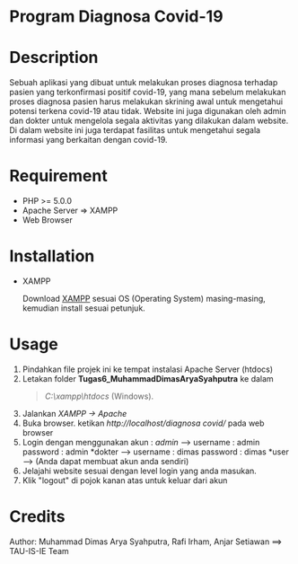 # Program Diagnosa Covid-19

# Description
   Sebuah aplikasi yang dibuat untuk melakukan proses diagnosa terhadap pasien yang terkonfirmasi positif covid-19, yang mana sebelum melakukan proses diagnosa
   pasien harus melakukan skrining awal untuk mengetahui potensi terkena covid-19 atau tidak. Website ini juga digunakan oleh admin dan dokter untuk mengelola segala
   aktivitas yang dilakukan dalam website. Di dalam website ini juga terdapat fasilitas untuk mengetahui segala informasi yang berkaitan dengan covid-19.
	

# Requirement
* PHP >= 5.0.0
* Apache Server => XAMPP
* Web Browser

# Installation
* XAMPP

   Download [XAMPP](https://www.apachefriends.org/download.html) sesuai OS (Operating System) masing-masing, kemudian install sesuai petunjuk.

# Usage
1. Pindahkan file projek ini ke tempat instalasi Apache Server (htdocs)
2. Letakan folder **Tugas6_MuhammadDimasAryaSyahputra** ke dalam 
    > *C:\xampp\htdocs*  (Windows).
3. Jalankan *XAMPP -> Apache*
4. Buka browser. ketikan *http://localhost/diagnosa covid/* pada web browser
5. Login dengan menggunakan akun : 
   *admin* --> username : admin
               password : admin
   *dokter --> username : dimas
               password : dimas
   *user --> (Anda dapat membuat akun anda sendiri)
6. Jelajahi website sesuai dengan level login yang anda masukan.
7. Klik "logout" di pojok kanan atas untuk keluar dari akun

# Credits
   Author: Muhammad Dimas Arya Syahputra, Rafi Irham, Anjar Setiawan ==> TAU-IS-IE Team